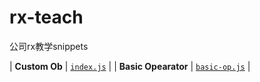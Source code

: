 # rx-teach
公司rx教学snippets

| **Custom Ob** | [`index.js`](https://github.com/regou/rx-teach/blob/master/index.js) |
| **Basic Opearator** | [`basic-op.js`](https://github.com/regou/rx-teach/blob/master/basic-op.js) |
